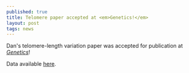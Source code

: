 ```yaml
---
published: true
title: Telomere paper accepted at <em>Genetics!</em>
layout: post
tags: news
---
```

Dan's telomere-length variation paper was accepted for publication at <em><a href="http://www.genetics.org">Genetics</a></em>!

Data available [here](/Research/Data/Cooketal/).